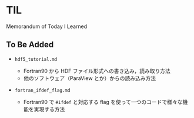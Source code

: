 # TIL

Memorandum of Today I Learned

## To Be Added

- `hdf5_tutorial.md`

  - Fortran90 から HDF ファイル形式への書き込み，読み取り方法
  - 他のソフトウェア（ParaView とか）からの読み込み方法

- `fortran_ifdef_flag.md`
  - Fortran90 で `#ifdef` と対応する flag を使って一つのコードで様々な機能を実現する方法
